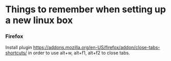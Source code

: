 # Things to remember when setting up a new linux box

### Firefox
Install plugin https://addons.mozilla.org/en-US/firefox/addon/close-tabs-shortcuts/ in order to use alt+w, alt+f1, alt+f2 to close tabs.